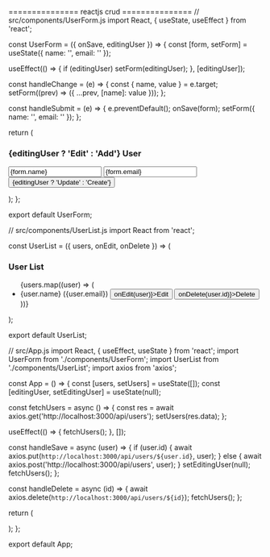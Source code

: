 =============== reactjs crud ===============
// src/components/UserForm.js
import React, { useState, useEffect } from 'react';

const UserForm = ({ onSave, editingUser }) => {
  const [form, setForm] = useState({ name: '', email: '' });

  useEffect(() => {
    if (editingUser) setForm(editingUser);
  }, [editingUser]);

  const handleChange = (e) => {
    const { name, value } = e.target;
    setForm((prev) => ({ ...prev, [name]: value }));
  };

  const handleSubmit = (e) => {
    e.preventDefault();
    onSave(form);
    setForm({ name: '', email: '' });
  };

  return (
    <form onSubmit={handleSubmit}>
      <h3>{editingUser ? 'Edit' : 'Add'} User</h3>
      <input name="name" value={form.name} onChange={handleChange} placeholder="Name" required />
      <input name="email" value={form.email} onChange={handleChange} placeholder="Email" required />
      <button type="submit">{editingUser ? 'Update' : 'Create'}</button>
    </form>
  );
};

export default UserForm;


// src/components/UserList.js
import React from 'react';

const UserList = ({ users, onEdit, onDelete }) => (
  <div>
    <h3>User List</h3>
    <ul>
      {users.map((user) => (
        <li key={user.id}>
          {user.name} ({user.email})
          <button onClick={() => onEdit(user)}>Edit</button>
          <button onClick={() => onDelete(user.id)}>Delete</button>
        </li>
      ))}
    </ul>
  </div>
);

export default UserList;


// src/App.js
import React, { useEffect, useState } from 'react';
import UserForm from './components/UserForm';
import UserList from './components/UserList';
import axios from 'axios';

const App = () => {
  const [users, setUsers] = useState([]);
  const [editingUser, setEditingUser] = useState(null);

  const fetchUsers = async () => {
    const res = await axios.get('http://localhost:3000/api/users');
    setUsers(res.data);
  };

  useEffect(() => {
    fetchUsers();
  }, []);

  const handleSave = async (user) => {
    if (user.id) {
      await axios.put(`http://localhost:3000/api/users/${user.id}`, user);
    } else {
      await axios.post('http://localhost:3000/api/users', user);
    }
    setEditingUser(null);
    fetchUsers();
  };

  const handleDelete = async (id) => {
    await axios.delete(`http://localhost:3000/api/users/${id}`);
    fetchUsers();
  };

  return (
    <div className="App">
      <UserForm onSave={handleSave} editingUser={editingUser} />
      <UserList users={users} onEdit={setEditingUser} onDelete={handleDelete} />
    </div>
  );
};

export default App;

